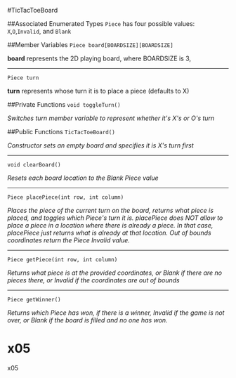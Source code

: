 
#TicTacToeBoard

##Associated Enumerated Types
`Piece` has four possible values: `X`,`O`,`Invalid`, and `Blank`

##Member Variables
`Piece board[BOARDSIZE][BOARDSIZE]` 

**board** represents the 2D playing board, where BOARDSIZE is 3, 
___
`Piece turn` 

**turn** represents whose turn it is to place a piece (defaults to X)

##Private Functions
`void toggleTurn()`  	

*Switches turn member variable to represent whether it's X's or O's turn*
  	
##Public Functions
`TicTacToeBoard()`

*Constructor sets an empty board and specifies it is X's turn first*
___

`void clearBoard()`

*Resets each board location to the Blank Piece value*
___

`Piece placePiece(int row, int column)`

*Places the piece of the current turn on the board, returns what piece is 
placed, and toggles which Piece's turn it is. placePiece does NOT allow to 
place a piece in a location where there is already a piece. In that case, 
placePiece just returns what is already at that location. Out of bounds 
coordinates return the Piece Invalid value.*
___

`Piece getPiece(int row, int column)`

*Returns what piece is at the provided coordinates, or Blank if there
are no pieces there, or Invalid if the coordinates are out of bounds*
___

`Piece getWinner()`

*Returns which Piece has won, if there is a winner, Invalid if the game
is not over, or Blank if the board is filled and no one has won.*
# x05
x05

